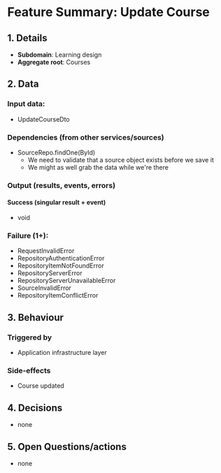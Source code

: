 # Feature Summary: Update Course

## 1. Details

- **Subdomain**: Learning design
- **Aggregate root**: Courses

## 2. Data
### Input data:

- UpdateCourseDto

### Dependencies (from other services/sources)

- SourceRepo.findOne(ById)
  - We need to validate that a source object exists before we save it
  - We might as well grab the data while we're there

### Output (results, events, errors)

#### Success (singular result + event)

- void

### Failure (1+):

- RequestInvalidError
- RepositoryAuthenticationError
- RepositoryItemNotFoundError
- RepositoryServerError
- RepositoryServerUnavailableError
- SourceInvalidError
- RepositoryItemConflictError

## 3. Behaviour

### Triggered by

- Application infrastructure layer

### Side-effects

- Course updated

## 4. Decisions

- none

## 5. Open Questions/actions

- none
